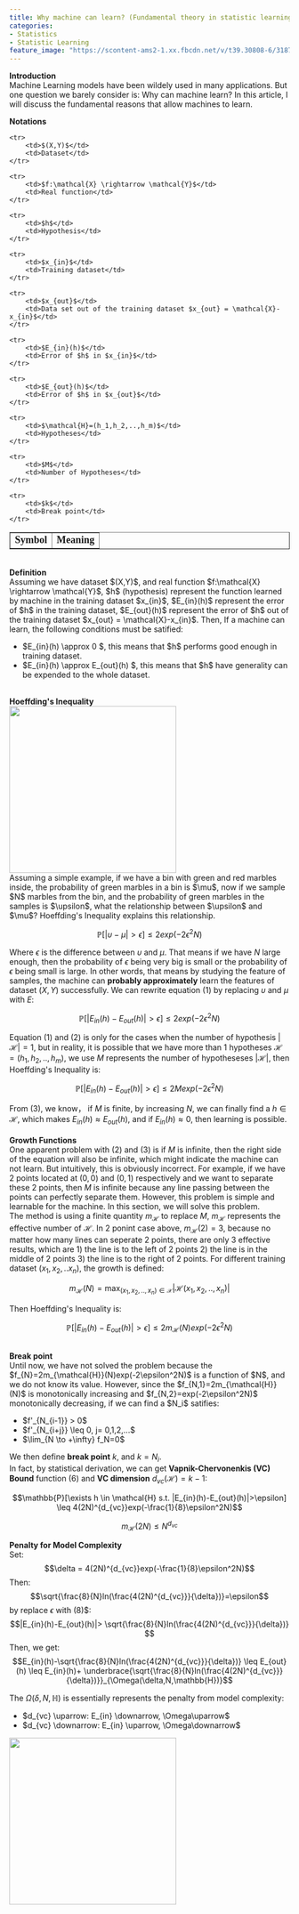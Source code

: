 ```yaml
---
title: Why machine can learn? (Fundamental theory in statistic learning)
categories:
- Statistics
- Statistic Learning
feature_image: "https://scontent-ams2-1.xx.fbcdn.net/v/t39.30808-6/318727714_1298950054279522_1327222508011670093_n.jpg?_nc_cat=108&ccb=1-7&_nc_sid=730e14&_nc_ohc=TnxHVTXAD_IAX-HmZVu&_nc_ht=scontent-ams2-1.xx&oh=00_AfBSzcy1lv2fJGWPylw7pRDyxpG_NNwrFmcdUXnopbawrg&oe=6394F523"
---
```

<head>
    <script src="https://cdn.mathjax.org/mathjax/latest/MathJax.js?config=TeX-AMS-MML_HTMLorMML" type="text/javascript"></script>
    <script type="text/x-mathjax-config">
        MathJax.Hub.Config({
            tex2jax: {
            skipTags: ['script', 'noscript', 'style', 'textarea', 'pre'],
            inlineMath: [['$','$']]
            }
        });
    </script>
</head>

**Introduction**\
Machine Learning models have been wildely used in many applications. But one question we barely consider is: Why can machine learn? In this article, I will discuss the fundamental reasons that allow machines to learn.


**Notations**
<table border="1">
    <tr>
        <td><font face="黑体" size=4><b>Symbol</b></font></td>
        <td><font face="黑体" size=4><b>Meaning</b></font></td>
    </tr>

    <tr>
        <td>$(X,Y)$</td>
        <td>Dataset</td>
    </tr>

    <tr>
        <td>$f:\mathcal{X} \rightarrow \mathcal{Y}$</td>
        <td>Real function</td>
    </tr>

    <tr>
        <td>$h$</td>
        <td>Hypothesis</td>
    </tr>

    <tr>
        <td>$x_{in}$</td>
        <td>Training dataset</td>
    </tr>

    <tr>
        <td>$x_{out}$</td>
        <td>Data set out of the training dataset $x_{out} = \mathcal{X}-x_{in}$</td>
    </tr>

    <tr>
        <td>$E_{in}(h)$</td>
        <td>Error of $h$ in $x_{in}$</td>
    </tr>

    <tr>
        <td>$E_{out}(h)$</td>
        <td>Error of $h$ in $x_{out}$</td>
    </tr>

    <tr>
        <td>$\mathcal{H}=(h_1,h_2,..,h_m)$</td>
        <td>Hypotheses</td>
    </tr>

    <tr>
        <td>$M$</td>
        <td>Number of Hypotheses</td>
    </tr>

    <tr>
        <td>$k$</td>
        <td>Break point</td>
    </tr>

</table>
<br />
<b>Definition</b><br />
Assuming we have dataset $(X,Y)$, and real function $f:\mathcal{X} \rightarrow \mathcal{Y}$, $h$ (hypothesis) represent the function learned by machine in the training dataset $x_{in}$, $E_{in}(h)$ represent the 
error of $h$ in the training dataset, $E_{out}(h)$ represent the error of $h$ out of the training dataset $x_{out} = \mathcal{X}-x_{in}$. Then, If a machine can learn, the following conditions must be satified:
<ul>
<li>$E_{in}(h) \approx 0 $, this means that $h$ performs good enough in training dataset. </li>
<li>$E_{in}(h) \approx E_{out}(h) $, this means that $h$ have generality can be expended to the whole dataset. </li>
</ul>
<br />
<b>Hoeffding's Inequality</b><br />
<img src="https://work.caltech.edu/images1/onebin.png" width = "300"  div align=center /><br />
Assuming a simple example, if we have a bin with green and red marbles inside, the probability of green marbles in a bin is $\mu$, now if we sample $N$ marbles from the bin, and the probability of green marbles in the 
samples is $\upsilon$, what the relationship between $\upsilon$ and $\mu$? Hoeffding's Inequality explains this relationship.

$$\mathbb{P}[|\upsilon-\mu|>\epsilon] \leq 2exp(-2\epsilon^2N)$$

Where $\epsilon$ is the difference between $\upsilon$ and $\mu$. That means if we have $N$ large enough, then the probability of $\epsilon$ being very big is small or the probability of $\epsilon$ being small is large. In other words, 
that means by studying the feature of samples, the machine can <b>probably approximately</b> learn the features of dataset $(X,Y)$ successfully. We can rewrite equation (1) by replacing $\upsilon$ and $\mu$ with $E$:

$$\mathbb{P}[|E_{in}(h)-E_{out}(h)|>\epsilon] \leq 2exp(-2\epsilon^2N)$$

Equation (1) and (2) is only for the cases when the number of hypothesis $|\mathcal{H}|=1$, but in reality, it is possible that we have more than 1 hypotheses $\mathcal{H}=(h_1,h_2,..,h_m)$, we use $M$ represents the number of hypotheseses $|\mathcal{H}|$, 
then Hoeffding's Inequality is:

$$\mathbb{P}[|E_{in}(h)-E_{out}(h)|>\epsilon] \leq 2Mexp(-2\epsilon^2N)$$

From (3), we know， if $M$ is finite, by increasing $N$, we can finally find a $h \in \mathcal{H}$, which makes $E_{in}(h) \approx E_{out}(h)$, and if $E_{in}(h) \approx 0$, then learning is possible.
<br />
<br />
<b>Growth Functions</b><br />
One apparent problem with (2) and (3) is if $M$ is infinite, then the right side of the equation will also be infinite, which might indicate the machine can not learn. But intuitively, this is obviously incorrect. For example, 
if we have 2 points located at $(0,0)$ and $(0,1)$ respectively and we want to separate these 2 points, then $M$ is infinite because any line passing between the points can perfectly separate them. However, this problem is simple and learnable for the machine.
In this section, we will solve this problem.
<br />
The method is using a finite quantity $m_{\mathcal{H}}$ to replace $M$, $m_{\mathcal{H}}$ represents the effective number of $\mathcal{H}$. In 2 ponint case above, $m_{\mathcal{H}}(2)=3$, because no matter how many lines can seperate 2 points,
there are only 3 effective results, which are 1) the line is to the left of 2 points 2) the line is in the middle of 2 points 3) the line is to the right of 2 points. For different training dataset $(x_1,x_2,..x_n)$, the growth is defined:

$$m_{\mathcal{H}}(N)=\max_{(x_1,x_2,..,x_n)\in \mathcal{X}}|\mathcal{H}(x_1,x_2,..,x_n)|$$

Then Hoeffding's Inequality is:

$$\mathbb{P}[|E_{in}(h)-E_{out}(h)|>\epsilon] \leq 2m_{\mathcal{H}}(N)exp(-2\epsilon^2N)$$

<br />
<b>Break point</b><br />
Until now, we have not solved the problem because the  $f_{N}=2m_{\mathcal{H}}(N)exp(-2\epsilon^2N)$ is a function of $N$, and we do not know its value. However, since the $f_{N,1}=2m_{\mathcal{H}}(N)$ is monotonically increasing and $f_{N,2}=exp(-2\epsilon^2N)$
monotonically decreasing, if we can find a $N_i$ satifies:

<ul>
    <li>$f'_{N_{i-1}} > 0$</li>
    <li>$f'_{N_{i+j}} \leq 0, j= 0,1,2,...$</li>
    <li>$\lim_{N \to +\infty} f_N=0$</li>
</ul>

We then define <b>break point</b> $k$, and $k=N_i$.<br />
In fact, by statistical derivation, we can get <b>Vapnik-Chervonenkis (VC) Bound</b> function (6) and <b>VC dimension</b> $d_{vc}(\mathcal{H})=k-1$:

$$\mathbb{P}[\exists h \in \mathcal{H} s.t. |E_{in}(h)-E_{out}(h)|>\epsilon] \leq 4(2N)^{d_{vc}}exp(-\frac{1}{8}\epsilon^2N)$$

$$m_{\mathcal{H}}(2N) \leq N^{d_{vc}}$$


<b>Penalty for Model Complexity</b><br />
Set:<br />
$$\delta = 4(2N)^{d_{vc}}exp(-\frac{1}{8}\epsilon^2N)$$
Then:<br />
$$\sqrt{\frac{8}{N}ln(\frac{4(2N)^{d_{vc}}}{\delta})}=\epsilon$$
by replace $\epsilon$ with (8)$:
$$|E_{in}(h)-E_{out}(h)|> \sqrt{\frac{8}{N}ln(\frac{4(2N)^{d_{vc}}}{\delta})} $$
Then, we get:
$$E_{in}(h)-\sqrt{\frac{8}{N}ln(\frac{4(2N)^{d_{vc}}}{\delta})}  \leq E_{out}(h) \leq E_{in}(h)+ \underbrace{\sqrt{\frac{8}{N}ln(\frac{4(2N)^{d_{vc}}}{\delta})}}_{\Omega(\delta,N,\mathbb{H})}$$

The $\Omega(\delta,N,\mathbb{H})$ is essentially represents the penalty from model complexity:
<ul>
    <li> $d_{vc} \uparrow: E_{in} \downarrow, \Omega\uparrow$
    <li> $d_{vc} \downarrow: E_{in} \uparrow, \Omega\downarrow$
</ul>
<img src="https://encrypted-tbn1.gstatic.com/images?q=tbn:ANd9GcRNNaKrr2Q5v9FbS5zWaLwnttwwOVpuomj1xOGCHkjigJuva2Gr" width = "300"  div align=center /><br />




